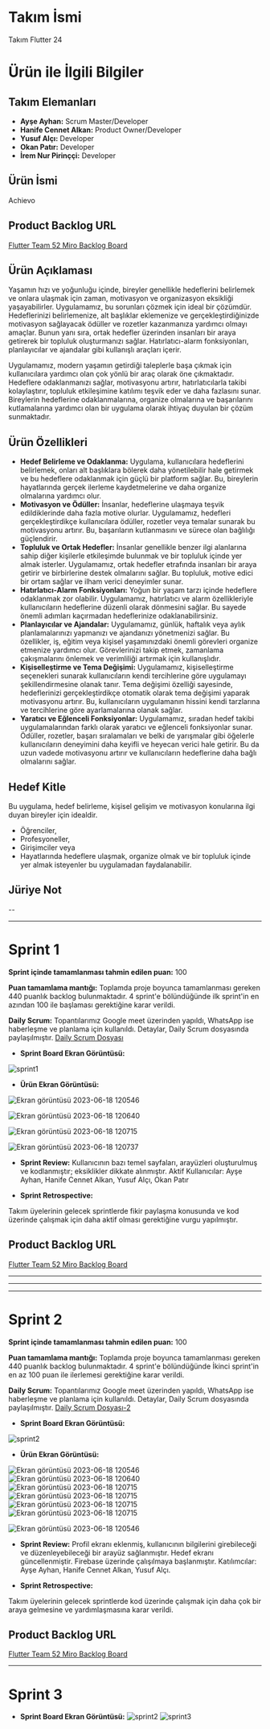 # Takım İsmi
Takım Flutter 24

# Ürün ile İlgili Bilgiler
## Takım Elemanları
- **Ayşe Ayhan:** Scrum Master/Developer
- **Hanife Cennet Alkan:** Product Owner/Developer
- **Yusuf Alçı:** Developer
- **Okan Patır:** Developer
- **İrem Nur Pirinççi:** Developer

## Ürün İsmi
Achievo

## Product Backlog URL
[Flutter Team 52 Miro Backlog Board](https://miro.com/app/board/uXjVM9tRAU0=/#tpicker-content)

## Ürün Açıklaması

Yaşamın hızı ve yoğunluğu içinde, bireyler genellikle hedeflerini belirlemek ve onlara ulaşmak için zaman, motivasyon ve organizasyon eksikliği yaşayabilirler. Uygulamamız, bu sorunları çözmek için ideal bir çözümdür. Hedeflerinizi belirlemenize, alt başlıklar eklemenize ve gerçekleştirdiğinizde motivasyon sağlayacak ödüller ve rozetler kazanmanıza yardımcı olmayı amaçlar. Bunun yanı sıra, ortak hedefler üzerinden insanları bir araya getirerek bir topluluk oluşturmanızı sağlar. Hatırlatıcı-alarm fonksiyonları, planlayıcılar ve ajandalar gibi kullanışlı araçları içerir.

Uygulamamız, modern yaşamın getirdiği taleplerle başa çıkmak için kullanıcılara yardımcı olan çok yönlü bir araç olarak öne çıkmaktadır. Hedeflere odaklanmanızı sağlar, motivasyonu artırır, hatırlatıcılarla takibi kolaylaştırır, topluluk etkileşimine katılımı teşvik eder ve daha fazlasını sunar. Bireylerin hedeflerine odaklanmalarına, organize olmalarına ve başarılarını kutlamalarına yardımcı olan bir uygulama olarak ihtiyaç duyulan bir çözüm sunmaktadır.

## Ürün Özellikleri

- **Hedef Belirleme ve Odaklanma:** Uygulama, kullanıcılara hedeflerini belirlemek, onları alt başlıklara bölerek daha yönetilebilir hale getirmek ve bu hedeflere odaklanmak için güçlü bir platform sağlar. Bu, bireylerin hayatlarında gerçek ilerleme kaydetmelerine ve daha organize olmalarına yardımcı olur.
- **Motivasyon ve Ödüller:** İnsanlar, hedeflerine ulaşmaya teşvik edildiklerinde daha fazla motive olurlar. Uygulamamız, hedefleri gerçekleştirdikçe kullanıcılara ödüller, rozetler veya temalar sunarak bu motivasyonu artırır. Bu, başarıların kutlanmasını ve sürece olan bağlılığı güçlendirir.
- **Topluluk ve Ortak Hedefler:** İnsanlar genellikle benzer ilgi alanlarına sahip diğer kişilerle etkileşimde bulunmak ve bir topluluk içinde yer almak isterler. Uygulamamız, ortak hedefler etrafında insanları bir araya getirir ve birbirlerine destek olmalarını sağlar. Bu topluluk, motive edici bir ortam sağlar ve ilham verici deneyimler sunar.
- **Hatırlatıcı-Alarm Fonksiyonları:** Yoğun bir yaşam tarzı içinde hedeflere odaklanmak zor olabilir. Uygulamamız, hatırlatıcı ve alarm özellikleriyle kullanıcıların hedeflerine düzenli olarak dönmesini sağlar. Bu sayede önemli adımları kaçırmadan hedeflerinize odaklanabilirsiniz.
- **Planlayıcılar ve Ajandalar:** Uygulamamız, günlük, haftalık veya aylık planlamalarınızı yapmanızı ve ajandanızı yönetmenizi sağlar. Bu özellikler, iş, eğitim veya kişisel yaşamınızdaki önemli görevleri organize etmenize yardımcı olur. Görevlerinizi takip etmek, zamanlama çakışmalarını önlemek ve verimliliği artırmak için kullanışlıdır.
- **Kişiselleştirme ve Tema Değişimi:** Uygulamamız, kişiselleştirme seçenekleri sunarak kullanıcıların kendi tercihlerine göre uygulamayı şekillendirmesine olanak tanır. Tema değişimi özelliği sayesinde, hedeflerinizi gerçekleştirdikçe otomatik olarak tema değişimi yaparak motivasyonu artırır. Bu, kullanıcıların uygulamanın hissini kendi tarzlarına ve tercihlerine göre ayarlamalarına olanak sağlar.
- **Yaratıcı ve Eğlenceli Fonksiyonlar:** Uygulamamız, sıradan hedef takibi uygulamalarından farklı olarak yaratıcı ve eğlenceli fonksiyonlar sunar. Ödüller, rozetler, başarı sıralamaları ve belki de yarışmalar gibi öğelerle kullanıcıların deneyimini daha keyifli ve heyecan verici hale getirir. Bu da uzun vadede motivasyonu artırır ve kullanıcıların hedeflerine daha bağlı olmalarını sağlar.

## Hedef Kitle
Bu uygulama, hedef belirleme, kişisel gelişim ve motivasyon konularına ilgi duyan bireyler için idealdir. 
- Öğrenciler, 
- Profesyoneller,
- Girişimciler veya
- Hayatlarında hedeflere ulaşmak, organize olmak ve bir topluluk içinde yer almak isteyenler 
bu uygulamadan faydalanabilir.
		
## Jüriye Not
--

---

# Sprint 1

**Sprint içinde tamamlanması tahmin edilen puan:** 100

**Puan tamamlama mantığı:** Toplamda proje boyunca tamamlanması gereken 440 puanlık backlog bulunmaktadır. 4 sprint'e bölündüğünde ilk sprint'in en azından 100 ile başlaması gerektiğine karar verildi.

**Daily Scrum:** Topantılarımız Google meet üzerinden yapıldı, WhatsApp ise haberleşme ve planlama için kullanıldı. Detaylar, Daily Scrum dosyasında paylaşılmıştır.
[Daily Scrum Dosyası](DailyScrum_F24.docx)

- **Sprint Board Ekran Görüntüsü:**

![sprint1](https://github.com/AyseAyhan/F-24/blob/main/ProjectManagement/sprint1.PNG)

- **Ürün Ekran Görüntüsü:**

![Ekran görüntüsü 2023-06-18 120546](https://github.com/AyseAyhan/F-24/assets/130063101/252de43b-93a7-49b5-9c33-ba3e71f3f429)

![Ekran görüntüsü 2023-06-18 120640](https://github.com/AyseAyhan/F-24/assets/130063101/e0e1ebc6-db84-4fac-a437-e33b9330c48e)

![Ekran görüntüsü 2023-06-18 120715](https://github.com/AyseAyhan/F-24/assets/130063101/cc7492f0-f50a-4739-bd1b-b02285b68ae7)

![Ekran görüntüsü 2023-06-18 120737](https://github.com/AyseAyhan/F-24/assets/130063101/31a4291d-17b4-482c-8850-e084ed571463)

- **Sprint Review:**
Kullanıcının bazı temel sayfaları, arayüzleri oluşturulmuş ve kodlanmıştır; eksiklikler dikkate alınmıştır. 
Aktif Kullanıcılar: Ayşe Ayhan, Hanife Cennet Alkan, Yusuf Alçı, Okan Patır


- **Sprint Retrospective:**

Takım üyelerinin gelecek sprintlerde fikir paylaşma konusunda ve kod üzerinde çalışmak için daha aktif olması gerektiğine vurgu yapılmıştır.


## Product Backlog URL
[Flutter Team 52 Miro Backlog Board](https://miro.com/app/board/uXjVM9tRAU0=/#tpicker-content)

---



---
---



# Sprint 2

**Sprint içinde tamamlanması tahmin edilen puan:** 100

**Puan tamamlama mantığı:** Toplamda proje boyunca tamamlanması gereken 440 puanlık backlog bulunmaktadır. 4 sprint'e bölündüğünde İkinci sprint'in en az 100 puan ile ilerlemesi gerektiğine karar verildi.

**Daily Scrum:** Topantılarımız Google meet üzerinden yapıldı, WhatsApp ise haberleşme ve planlama için kullanıldı. Detaylar, Daily Scrum dosyasında paylaşılmıştır.
[Daily Scrum Dosyası-2](F24_sprint2_dailyscrum.docx)

- **Sprint Board Ekran Görüntüsü:**

![sprint2](ProjectManagement/1.PNG)


- **Ürün Ekran Görüntüsü:**

![Ekran görüntüsü 2023-06-18 120546](lib/1.PNG)
![Ekran görüntüsü 2023-06-18 120640](lib/2.PNG)
![Ekran görüntüsü 2023-06-18 120715](lib/3.PNG)
![Ekran görüntüsü 2023-06-18 120715](lib/4.PNG)
![Ekran görüntüsü 2023-06-18 120715](lib/5.PNG)
![Ekran görüntüsü 2023-06-18 120715](lib/6.PNG)

![Ekran görüntüsü 2023-06-18 120546](https://github.com/AyseAyhan/F-24/assets/130063101/252de43b-93a7-49b5-9c33-ba3e71f3f429)

- **Sprint Review:**
Profil ekranı eklenmiş, kullanıcının bilgilerini girebileceği ve düzenleyebileceği bir arayüz sağlanmıştır. Hedef ekranı güncellenmiştir. Firebase üzerinde çalışılmaya başlanmıştır. 
Katılımcılar: Ayşe Ayhan, Hanife Cennet Alkan, Yusuf Alçı.

- **Sprint Retrospective:**

Takım üyelerinin gelecek sprintlerde kod üzerinde çalışmak için daha çok bir araya gelmesine ve yardımlaşmasına karar verildi.



## Product Backlog URL
[Flutter Team 52 Miro Backlog Board](https://miro.com/app/board/uXjVM9tRAU0=/)

---

# Sprint 3

- **Sprint Board Ekran Görüntüsü:**
![sprint2](https://github.com/AyseAyhan/F-24/blob/main/ProjectManagement/sprint2.PNG)
![sprint3](https://github.com/AyseAyhan/F-24/blob/main/ProjectManagement/sprint3.PNG)
